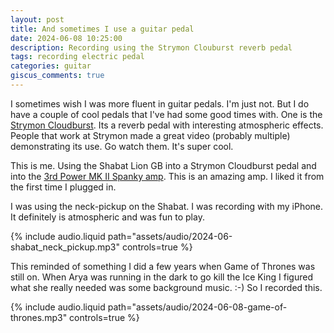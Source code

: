 ```yaml
---
layout: post
title: And sometimes I use a guitar pedal
date: 2024-06-08 10:25:00
description: Recording using the Strymon Clouburst reverb pedal
tags: recording electric pedal
categories: guitar
giscus_comments: true
---
```


I sometimes wish I was more fluent in guitar pedals. I'm just not. But I do
have a couple of cool pedals that I've had some good times with. One is the
[Strymon Cloudburst](https://www.strymon.net/product/cloudburst). Its a reverb
pedal with interesting atmospheric effects. People that work at Strymon made
a great video (probably multiple) demonstrating its use. Go watch them. It's
super cool.

This is me. Using the Shabat Lion GB into a Strymon Cloudburst pedal and into
the [3rd Power MK II Spanky amp](https://3rdpower.com/products/amps/wooly-coats-spanky-mkii/). This is an amazing amp. I liked it from the first
time I plugged in.

I was using the neck-pickup on the Shabat. I was recording with my iPhone.
It definitely is atmospheric and was fun to play.

<div class="row mt-3">
    <div class="col-sm mt-3 mt-md-0">
        {% include audio.liquid path="assets/audio/2024-06-shabat_neck_pickup.mp3" controls=true %}
    </div>
</div>

This reminded of something I did a few years when Game of Thrones was still on.
When Arya was running in the dark to go kill the Ice King I figured what she
really needed was some background music. :-) So I recorded this.

<div class="row mt-3">
    <div class="col-sm mt-3 mt-md-0">
        {% include audio.liquid path="assets/audio/2024-06-08-game-of-thrones.mp3" controls=true %}
    </div>
</div>
